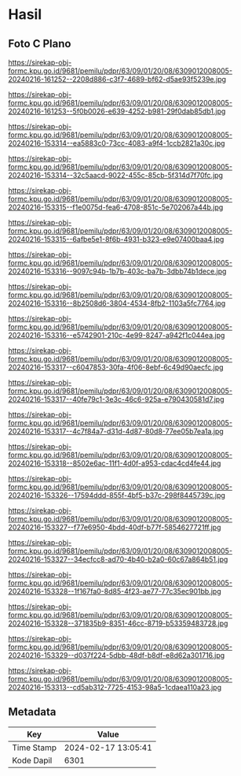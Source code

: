 # Hasil

## Foto C Plano

https://sirekap-obj-formc.kpu.go.id/9681/pemilu/pdpr/63/09/01/20/08/6309012008005-20240216-161252--2208d886-c3f7-4689-bf62-d5ae93f5239e.jpg

https://sirekap-obj-formc.kpu.go.id/9681/pemilu/pdpr/63/09/01/20/08/6309012008005-20240216-161253--5f0b0026-e639-4252-b981-29f0dab85db1.jpg

https://sirekap-obj-formc.kpu.go.id/9681/pemilu/pdpr/63/09/01/20/08/6309012008005-20240216-153314--ea5883c0-73cc-4083-a9f4-1ccb2821a30c.jpg

https://sirekap-obj-formc.kpu.go.id/9681/pemilu/pdpr/63/09/01/20/08/6309012008005-20240216-153314--32c5aacd-9022-455c-85cb-5f314d7f70fc.jpg

https://sirekap-obj-formc.kpu.go.id/9681/pemilu/pdpr/63/09/01/20/08/6309012008005-20240216-153315--f1e0075d-fea6-4708-851c-5e702067a44b.jpg

https://sirekap-obj-formc.kpu.go.id/9681/pemilu/pdpr/63/09/01/20/08/6309012008005-20240216-153315--6afbe5e1-8f6b-4931-b323-e9e07400baa4.jpg

https://sirekap-obj-formc.kpu.go.id/9681/pemilu/pdpr/63/09/01/20/08/6309012008005-20240216-153316--9097c94b-1b7b-403c-ba7b-3dbb74b1dece.jpg

https://sirekap-obj-formc.kpu.go.id/9681/pemilu/pdpr/63/09/01/20/08/6309012008005-20240216-153316--8b2508d6-3804-4534-8fb2-1103a5fc7764.jpg

https://sirekap-obj-formc.kpu.go.id/9681/pemilu/pdpr/63/09/01/20/08/6309012008005-20240216-153316--e5742901-210c-4e99-8247-a942f1c044ea.jpg

https://sirekap-obj-formc.kpu.go.id/9681/pemilu/pdpr/63/09/01/20/08/6309012008005-20240216-153317--c6047853-30fa-4f06-8ebf-6c49d90aecfc.jpg

https://sirekap-obj-formc.kpu.go.id/9681/pemilu/pdpr/63/09/01/20/08/6309012008005-20240216-153317--40fe79c1-3e3c-46c6-925a-e790430581d7.jpg

https://sirekap-obj-formc.kpu.go.id/9681/pemilu/pdpr/63/09/01/20/08/6309012008005-20240216-153317--4c7f84a7-d31d-4d87-80d8-77ee05b7ea1a.jpg

https://sirekap-obj-formc.kpu.go.id/9681/pemilu/pdpr/63/09/01/20/08/6309012008005-20240216-153318--8502e6ac-11f1-4d0f-a953-cdac4cd4fe44.jpg

https://sirekap-obj-formc.kpu.go.id/9681/pemilu/pdpr/63/09/01/20/08/6309012008005-20240216-153326--17594ddd-855f-4bf5-b37c-298f8445739c.jpg

https://sirekap-obj-formc.kpu.go.id/9681/pemilu/pdpr/63/09/01/20/08/6309012008005-20240216-153327--f77e6950-4bdd-40df-b77f-5854627721ff.jpg

https://sirekap-obj-formc.kpu.go.id/9681/pemilu/pdpr/63/09/01/20/08/6309012008005-20240216-153327--34ecfcc8-ad70-4b40-b2a0-60c67a864b51.jpg

https://sirekap-obj-formc.kpu.go.id/9681/pemilu/pdpr/63/09/01/20/08/6309012008005-20240216-153328--1f167fa0-8d85-4f23-ae77-77c35ec901bb.jpg

https://sirekap-obj-formc.kpu.go.id/9681/pemilu/pdpr/63/09/01/20/08/6309012008005-20240216-153328--371835b9-8351-46cc-8719-b53359483728.jpg

https://sirekap-obj-formc.kpu.go.id/9681/pemilu/pdpr/63/09/01/20/08/6309012008005-20240216-153329--d037f224-5dbb-48df-b8df-e8d62a301716.jpg

https://sirekap-obj-formc.kpu.go.id/9681/pemilu/pdpr/63/09/01/20/08/6309012008005-20240216-153313--cd5ab312-7725-4153-98a5-1cdaea110a23.jpg


## Metadata

| Key        | Value               |
| ---------- | ------------------- |
| Time Stamp | 2024-02-17 13:05:41 |
| Kode Dapil | 6301                |



